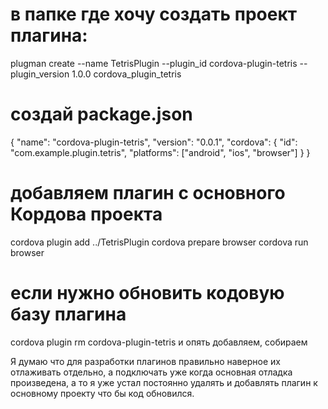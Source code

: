 # в папке где хочу создать проект плагина:
plugman create --name TetrisPlugin --plugin_id cordova-plugin-tetris --plugin_version 1.0.0 cordova_plugin_tetris
# создай package.json
{
    "name": "cordova-plugin-tetris",
    "version": "0.0.1",
    "cordova": {
        "id": "com.example.plugin.tetris",
        "platforms": ["android", "ios", "browser"]
    }
}

# добавляем плагин с основного Кордова проекта 
cordova plugin add ../TetrisPlugin
cordova prepare browser
cordova run browser

# если нужно обновить кодовую базу плагина
cordova plugin rm cordova-plugin-tetris
и опять добавляем, собираем

Я думаю что для разработки плагинов правильно наверное их отлаживать отдельно, а подключать уже когда основная отладка произведена, а то я уже устал постоянно удалять и добавлять плагин к основному проекту что бы код обновился.